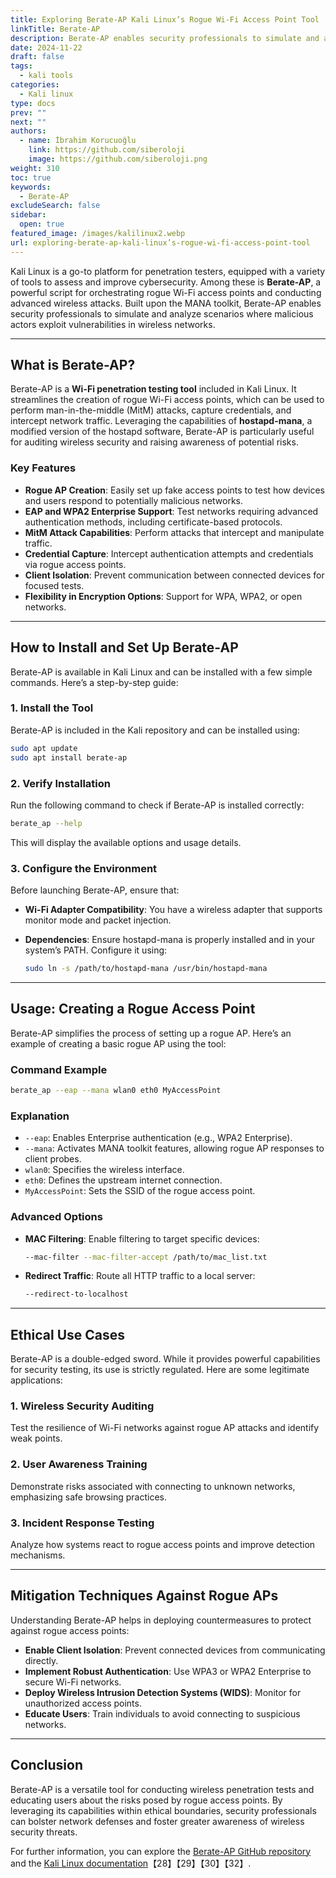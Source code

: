 ```yaml
---
title: Exploring Berate-AP Kali Linux’s Rogue Wi-Fi Access Point Tool
linkTitle: Berate-AP
description: Berate-AP enables security professionals to simulate and analyze scenarios where malicious actors exploit vulnerabilities in wireless networks.
date: 2024-11-22
draft: false
tags:
  - kali tools
categories:
  - Kali linux
type: docs
prev: ""
next: ""
authors:
  - name: İbrahim Korucuoğlu
    link: https://github.com/siberoloji
    image: https://github.com/siberoloji.png
weight: 310
toc: true
keywords:
  - Berate-AP
excludeSearch: false
sidebar:
  open: true
featured_image: /images/kalilinux2.webp
url: exploring-berate-ap-kali-linux’s-rogue-wi-fi-access-point-tool
---
```

Kali Linux is a go-to platform for penetration testers, equipped with a variety of tools to assess and improve cybersecurity. Among these is **Berate-AP**, a powerful script for orchestrating rogue Wi-Fi access points and conducting advanced wireless attacks. Built upon the MANA toolkit, Berate-AP enables security professionals to simulate and analyze scenarios where malicious actors exploit vulnerabilities in wireless networks.

---

## What is Berate-AP?

Berate-AP is a **Wi-Fi penetration testing tool** included in Kali Linux. It streamlines the creation of rogue Wi-Fi access points, which can be used to perform man-in-the-middle (MitM) attacks, capture credentials, and intercept network traffic. Leveraging the capabilities of **hostapd-mana**, a modified version of the hostapd software, Berate-AP is particularly useful for auditing wireless security and raising awareness of potential risks.

### Key Features

- **Rogue AP Creation**: Easily set up fake access points to test how devices and users respond to potentially malicious networks.
- **EAP and WPA2 Enterprise Support**: Test networks requiring advanced authentication methods, including certificate-based protocols.
- **MitM Attack Capabilities**: Perform attacks that intercept and manipulate traffic.
- **Credential Capture**: Intercept authentication attempts and credentials via rogue access points.
- **Client Isolation**: Prevent communication between connected devices for focused tests.
- **Flexibility in Encryption Options**: Support for WPA, WPA2, or open networks.

---

## How to Install and Set Up Berate-AP

Berate-AP is available in Kali Linux and can be installed with a few simple commands. Here’s a step-by-step guide:

### 1. Install the Tool

Berate-AP is included in the Kali repository and can be installed using:

```bash
sudo apt update
sudo apt install berate-ap
```

### 2. Verify Installation

Run the following command to check if Berate-AP is installed correctly:

```bash
berate_ap --help
```

This will display the available options and usage details.

### 3. Configure the Environment

Before launching Berate-AP, ensure that:

- **Wi-Fi Adapter Compatibility**: You have a wireless adapter that supports monitor mode and packet injection.
- **Dependencies**: Ensure hostapd-mana is properly installed and in your system’s PATH. Configure it using:

  ```bash
  sudo ln -s /path/to/hostapd-mana /usr/bin/hostapd-mana
  ```

---

## Usage: Creating a Rogue Access Point

Berate-AP simplifies the process of setting up a rogue AP. Here’s an example of creating a basic rogue AP using the tool:

### Command Example

```bash
berate_ap --eap --mana wlan0 eth0 MyAccessPoint
```

### Explanation

- `--eap`: Enables Enterprise authentication (e.g., WPA2 Enterprise).
- `--mana`: Activates MANA toolkit features, allowing rogue AP responses to client probes.
- `wlan0`: Specifies the wireless interface.
- `eth0`: Defines the upstream internet connection.
- `MyAccessPoint`: Sets the SSID of the rogue access point.

### Advanced Options

- **MAC Filtering**: Enable filtering to target specific devices:

  ```bash
  --mac-filter --mac-filter-accept /path/to/mac_list.txt
  ```

- **Redirect Traffic**: Route all HTTP traffic to a local server:

  ```bash
  --redirect-to-localhost
  ```

---

## Ethical Use Cases

Berate-AP is a double-edged sword. While it provides powerful capabilities for security testing, its use is strictly regulated. Here are some legitimate applications:

### 1. **Wireless Security Auditing**

Test the resilience of Wi-Fi networks against rogue AP attacks and identify weak points.

### 2. **User Awareness Training**

Demonstrate risks associated with connecting to unknown networks, emphasizing safe browsing practices.

### 3. **Incident Response Testing**

Analyze how systems react to rogue access points and improve detection mechanisms.

---

## Mitigation Techniques Against Rogue APs

Understanding Berate-AP helps in deploying countermeasures to protect against rogue access points:

- **Enable Client Isolation**: Prevent connected devices from communicating directly.
- **Implement Robust Authentication**: Use WPA3 or WPA2 Enterprise to secure Wi-Fi networks.
- **Deploy Wireless Intrusion Detection Systems (WIDS)**: Monitor for unauthorized access points.
- **Educate Users**: Train individuals to avoid connecting to suspicious networks.

---

## Conclusion

Berate-AP is a versatile tool for conducting wireless penetration tests and educating users about the risks posed by rogue access points. By leveraging its capabilities within ethical boundaries, security professionals can bolster network defenses and foster greater awareness of wireless security threats.

For further information, you can explore the [Berate-AP GitHub repository](https://github.com/sensepost/berate_ap) and the [Kali Linux documentation](https://www.kali.org/tools/berate-ap/)【28】【29】【30】【32】.
